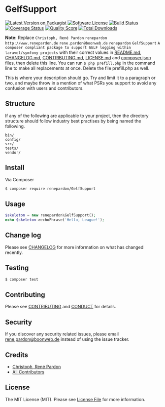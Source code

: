 # GelfSupport

[![Latest Version on Packagist][ico-version]][link-packagist]
[![Software License][ico-license]](LICENSE.md)
[![Build Status][ico-travis]][link-travis]
[![Coverage Status][ico-scrutinizer]][link-scrutinizer]
[![Quality Score][ico-code-quality]][link-code-quality]
[![Total Downloads][ico-downloads]][link-downloads]

**Note:** Replace ```Christoph, René Pardon``` ```renepardon``` ```http://www.renepardon.de``` ```rene.pardon@boonweb.de``` ```renepardon``` ```GelfSupport``` ```A composer compliant package to support GELF logging within laravel/symfony projects``` with their correct values in [README.md](README.md), [CHANGELOG.md](CHANGELOG.md), [CONTRIBUTING.md](CONTRIBUTING.md), [LICENSE.md](LICENSE.md) and [composer.json](composer.json) files, then delete this line. You can run `$ php prefill.php` in the command line to make all replacements at once. Delete the file prefill.php as well.

This is where your description should go. Try and limit it to a paragraph or two, and maybe throw in a mention of what
PSRs you support to avoid any confusion with users and contributors.

## Structure

If any of the following are applicable to your project, then the directory structure should follow industry best practises by being named the following.

```
bin/        
config/
src/
tests/
vendor/
```


## Install

Via Composer

``` bash
$ composer require renepardon/GelfSupport
```

## Usage

``` php
$skeleton = new renepardon\GelfSupport();
echo $skeleton->echoPhrase('Hello, League!');
```

## Change log

Please see [CHANGELOG](CHANGELOG.md) for more information on what has changed recently.

## Testing

``` bash
$ composer test
```

## Contributing

Please see [CONTRIBUTING](CONTRIBUTING.md) and [CONDUCT](CONDUCT.md) for details.

## Security

If you discover any security related issues, please email rene.pardon@boonweb.de instead of using the issue tracker.

## Credits

- [Christoph, René Pardon][link-author]
- [All Contributors][link-contributors]

## License

The MIT License (MIT). Please see [License File](LICENSE.md) for more information.

[ico-version]: https://img.shields.io/packagist/v/renepardon/GelfSupport.svg?style=flat-square
[ico-license]: https://img.shields.io/badge/license-MIT-brightgreen.svg?style=flat-square
[ico-travis]: https://img.shields.io/travis/renepardon/GelfSupport/master.svg?style=flat-square
[ico-scrutinizer]: https://img.shields.io/scrutinizer/coverage/g/renepardon/GelfSupport.svg?style=flat-square
[ico-code-quality]: https://img.shields.io/scrutinizer/g/renepardon/GelfSupport.svg?style=flat-square
[ico-downloads]: https://img.shields.io/packagist/dt/renepardon/GelfSupport.svg?style=flat-square

[link-packagist]: https://packagist.org/packages/renepardon/GelfSupport
[link-travis]: https://travis-ci.org/renepardon/GelfSupport
[link-scrutinizer]: https://scrutinizer-ci.com/g/renepardon/GelfSupport/code-structure
[link-code-quality]: https://scrutinizer-ci.com/g/renepardon/GelfSupport
[link-downloads]: https://packagist.org/packages/renepardon/GelfSupport
[link-author]: https://github.com/renepardon
[link-contributors]: ../../contributors
